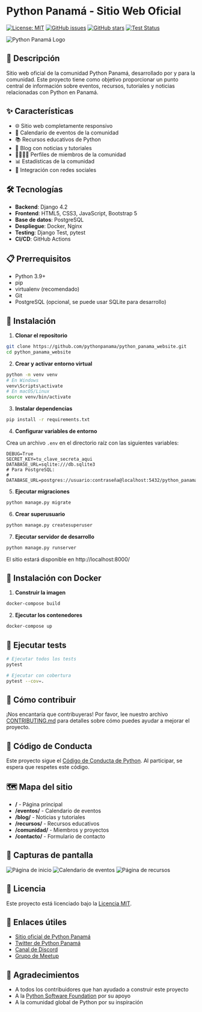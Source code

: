 # Python Panamá - Sitio Web Oficial

[![License: MIT](https://img.shields.io/badge/License-MIT-yellow.svg)](https://opensource.org/licenses/MIT)
[![GitHub issues](https://img.shields.io/github/issues/pythonpanama/python_panama_website)](https://github.com/pythonpanama/python_panama_website/issues)
[![GitHub stars](https://img.shields.io/github/stars/pythonpanama/python_panama_website)](https://github.com/pythonpanama/python_panama_website/stargazers)
[![Test Status](https://github.com/pythonpanama/python_panama_website/workflows/tests/badge.svg)](https://github.com/pythonpanama/python_panama_website/actions)

![Python Panamá Logo](static/img/logo_python_panama.png)

## 📄 Descripción

Sitio web oficial de la comunidad Python Panamá, desarrollado por y para la comunidad. Este proyecto tiene como objetivo proporcionar un punto central de información sobre eventos, recursos, tutoriales y noticias relacionadas con Python en Panamá.

## ✨ Características

- 🌐 Sitio web completamente responsivo
- 📅 Calendario de eventos de la comunidad
- 📚 Recursos educativos de Python
- 📰 Blog con noticias y tutoriales
- 👨‍👩‍👧‍👦 Perfiles de miembros de la comunidad
- 📊 Estadísticas de la comunidad
- 🔄 Integración con redes sociales

## 🛠️ Tecnologías

- **Backend**: Django 4.2
- **Frontend**: HTML5, CSS3, JavaScript, Bootstrap 5
- **Base de datos**: PostgreSQL
- **Despliegue**: Docker, Nginx
- **Testing**: Django Test, pytest
- **CI/CD**: GitHub Actions

## 📋 Prerrequisitos

- Python 3.9+
- pip
- virtualenv (recomendado)
- Git
- PostgreSQL (opcional, se puede usar SQLite para desarrollo)

## 🚀 Instalación

1. **Clonar el repositorio**

```bash
git clone https://github.com/pythonpanama/python_panama_website.git
cd python_panama_website
```

2. **Crear y activar entorno virtual**

```bash
python -m venv venv
# En Windows
venv\Scripts\activate
# En macOS/Linux
source venv/bin/activate
```

3. **Instalar dependencias**

```bash
pip install -r requirements.txt
```

4. **Configurar variables de entorno**

Crea un archivo `.env` en el directorio raíz con las siguientes variables:

```
DEBUG=True
SECRET_KEY=tu_clave_secreta_aqui
DATABASE_URL=sqlite:///db.sqlite3
# Para PostgreSQL:
# DATABASE_URL=postgres://usuario:contraseña@localhost:5432/python_panama
```

5. **Ejecutar migraciones**

```bash
python manage.py migrate
```

6. **Crear superusuario**

```bash
python manage.py createsuperuser
```

7. **Ejecutar servidor de desarrollo**

```bash
python manage.py runserver
```

El sitio estará disponible en http://localhost:8000/

## 🐳 Instalación con Docker

1. **Construir la imagen**

```bash
docker-compose build
```

2. **Ejecutar los contenedores**

```bash
docker-compose up
```

## 🧪 Ejecutar tests

```bash
# Ejecutar todos los tests
pytest

# Ejecutar con cobertura
pytest --cov=.
```

## 👥 Cómo contribuir

¡Nos encantaría que contribuyeras! Por favor, lee nuestro archivo [CONTRIBUTING.md](CONTRIBUTING.md) para detalles sobre cómo puedes ayudar a mejorar el proyecto.

## 📝 Código de Conducta

Este proyecto sigue el [Código de Conducta de Python](CODE_OF_CONDUCT.md). Al participar, se espera que respetes este código.

## 🗺️ Mapa del sitio

- **/** - Página principal
- **/eventos/** - Calendario de eventos
- **/blog/** - Noticias y tutoriales
- **/recursos/** - Recursos educativos
- **/comunidad/** - Miembros y proyectos
- **/contacto/** - Formulario de contacto

## 📸 Capturas de pantalla

![Página de inicio](docs/screenshots/home.png)
![Calendario de eventos](docs/screenshots/events.png)
![Página de recursos](docs/screenshots/resources.png)

## 📜 Licencia

Este proyecto está licenciado bajo la [Licencia MIT](LICENSE).

## 🔗 Enlaces útiles

- [Sitio oficial de Python Panamá](https://python.pa/)
- [Twitter de Python Panamá](https://twitter.com/pythonpanama)
- [Canal de Discord](https://discord.gg/pythonpanama)
- [Grupo de Meetup](https://www.meetup.com/python-panama/)

## 👏 Agradecimientos

- A todos los contribuidores que han ayudado a construir este proyecto
- A la [Python Software Foundation](https://www.python.org/psf/) por su apoyo
- A la comunidad global de Python por su inspiración
